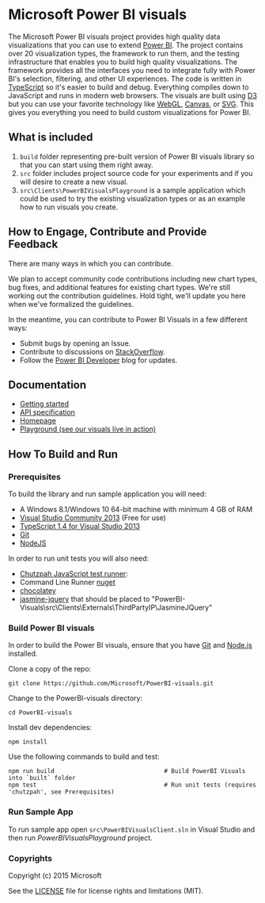 # Microsoft Power BI visuals

The Microsoft Power BI visuals project provides high quality data visualizations that you can use to extend [Power BI](https://powerbi.microsoft.com/).  The project contains over 20 visualization types, the framework to run them, and the testing infrastructure that enables you to build high quality visualizations.  The framework provides all the interfaces you need to integrate fully with Power BI's selection, filtering, and other UI experiences.  The code is written in [TypeScript](http://www.typescriptlang.org/) so it's easier to build and debug. Everything compiles down to JavaScript and runs in modern web browsers.  The visuals are built using [D3](http://d3js.org/) but you can use your favorite technology like [WebGL](https://en.wikipedia.org/wiki/WebGL), [Canvas](https://en.wikipedia.org/wiki/Canvas_element), or [SVG](https://en.wikipedia.org/wiki/Scalable_Vector_Graphics). This gives you everything you need to build custom visualizations for Power BI.

## What is included

1. `build` folder representing pre-built version of Power BI visuals library so that you can start using them right away.
2. `src` folder includes project source code for your experiments and if you will desire to create a new visual.
3. `src\Clients\PowerBIVisualsPlayground` is a sample application which could be used to try the existing visualization types or as an example how to run visuals you create.

## How to Engage, Contribute and Provide Feedback

There are many ways in which you can contribute.  
 
We plan to accept community code contributions including new chart types, bug fixes, and additional features for existing chart types.  We're still working out the contribution guidelines. Hold tight, we'll update you here when we've formalized the guidelines.   
 
In the meantime, you can contribute to Power BI Visuals in a few different ways:
* Submit bugs by opening an Issue.
* Contribute to discussions on [StackOverflow](http://stackoverflow.com/questions/tagged/powerbi).
* Follow the [Power BI Developer](http://blogs.msdn.com/powerbidev) blog for updates.

## Documentation

*  [Getting started](https://github.com/Microsoft/PowerBI-visuals/wiki)
*  [API specification](http://microsoft.github.io/PowerBI-visuals/docs/interfaces/powerbi.ivisual.html)
*  [Homepage](https://powerbi.microsoft.com/)
*  [Playground (see our visuals live in action)](http://microsoft.github.io/PowerBI-visuals/playground/index.html)

## How To Build and Run

### Prerequisites

To build the library and run sample application you will need:

- A Windows 8.1/Windows 10 64-bit machine with minimum 4 GB of RAM
- [Visual Studio Community 2013](https://www.visualstudio.com/en-us/news/vs2013-community-vs.aspx) (Free for use)
- [TypeScript 1.4 for Visual Studio 2013](https://visualstudiogallery.msdn.microsoft.com/2d42d8dc-e085-45eb-a30b-3f7d50d55304)
- [Git](http://git-scm.com/book/en/v2/Getting-Started-Installing-Git)
- [NodeJS](https://nodejs.org/download/)

In order to run unit tests you will also need:
- [Chutzpah JavaScript test runner](https://github.com/mmanela/chutzpah):
 - Command Line Runner [nuget](https://www.nuget.org/packages/Chutzpah) 
 - [chocolatey](http://chocolatey.org/packages/chutzpah)
- [jasmine-jquery](https://raw.github.com/velesin/jasmine-jquery/master/lib/jasmine-jquery.js) that should be placed to "PowerBI-Visuals\src\Clients\Externals\ThirdPartyIP\JasmineJQuery\"


### Build Power BI visuals

In order to build the Power BI visuals, ensure that you have [Git](http://git-scm.com/downloads) and [Node.js](http://nodejs.org/) installed.

Clone a copy of the repo:

```
git clone https://github.com/Microsoft/PowerBI-visuals.git
```

Change to the PowerBI-visuals directory:

```
cd PowerBI-visuals
```

Install dev dependencies:

```
npm install
```

Use the following commands to build and test:
```
npm run build                               # Build PowerBI Visuals into `built` folder
npm test                                    # Run unit tests (requires 'chutzpah', see Prerequisites)
```

### Run Sample App

To run sample app open `src\PowerBIVisualsClient.sln` in Visual Studio and then run *PowerBIVisualsPlayground* project.

### Copyrights

Copyright (c) 2015 Microsoft

See the [LICENSE](/LICENSE) file for license rights and limitations (MIT).
